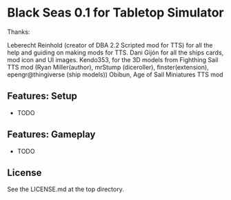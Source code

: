 Black Seas 0.1 for Tabletop Simulator
=================================================

Thanks:

Leberecht Reinhold (creator of DBA 2.2 Scripted mod for TTS) for all the help and guiding on making mods for TTS.
Dani Gijón for all the ships cards, mod icon and UI images.
Kendo353, for the 3D models from Fighthing Sail TTS mod (Ryan Miller(author), mrStump (diceroller), finster(extension), epengr@thingiverse (ship models)) 
Obibun, Age of Sail Miniatures TTS mod


Features: Setup
---------------

- TODO

Features: Gameplay
------------------

- TODO


License
-------

See the LICENSE.md at the top directory.